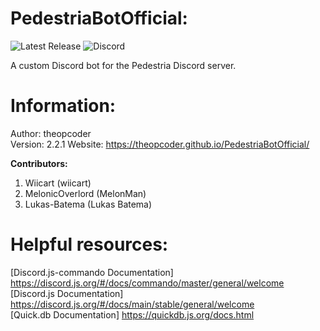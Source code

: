 # PedestriaBotOfficial:
![Latest Release](https://img.shields.io/github/v/release/theopcoder/PedestriaBotOfficial?style=for-the-badge&include_prereleases) ![Discord](https://img.shields.io/badge/Discord-TheMLGDude%232177-green?style=for-the-badge)

A custom Discord bot for the Pedestria Discord server.  

# Information:
Author: theopcoder  
Version: 2.2.1
Website: https://theopcoder.github.io/PedestriaBotOfficial/

**Contributors:**
1. Wiicart (wiicart)  
2. MelonicOverlord (MelonMan)  
3. Lukas-Batema (Lukas Batema)  

# Helpful resources:
[Discord.js-commando Documentation] https://discord.js.org/#/docs/commando/master/general/welcome  
[Discord.js Documentation] https://discord.js.org/#/docs/main/stable/general/welcome  
[Quick.db Documentation] https://quickdb.js.org/docs.html
